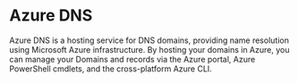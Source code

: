 Azure DNS
==

Azure DNS is a hosting service for DNS domains, providing name resolution using Microsoft Azure infrastructure. By hosting your domains in Azure, you can manage your Domains and records via the Azure portal, Azure PowerShell cmdlets, and the cross-platform Azure CLI.
